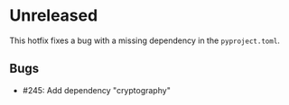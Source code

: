 # Unreleased

This hotfix fixes a bug with a missing dependency in the `pyproject.toml`.

## Bugs

 - #245: Add dependency "cryptography"